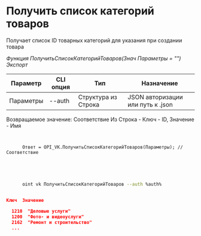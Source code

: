﻿---
sidebar_position: 1
---

# Получить список категорий товаров
 Получает список ID товарных категорий для указания при создании товара


*Функция ПолучитьСписокКатегорийТоваров(Знач Параметры = "") Экспорт*

  | Параметр | CLI опция | Тип | Назначение |
  |-|-|-|-|
  | Параметры | --auth | Структура из Строка | JSON авторизации или путь к .json |

  
  Возвращаемое значение:   Соответствие Из Строка - Ключ - ID, Значение - Имя

```bsl title="Пример кода"
	
      
      Ответ = OPI_VK.ПолучитьСписокКатегорийТоваров(Параметры); //Соответствие
      
    
	
```

```sh title="Пример команды CLI"
    
      oint vk ПолучитьСписокКатегорийТоваров --auth %auth%


```


```json title="Результат"

Ключ  Значение
  
  1210	"Деловые услуги"
  1200	"Фото- и видеоуслуги"
  2162	"Ремонт и строительство"
  ...

```
